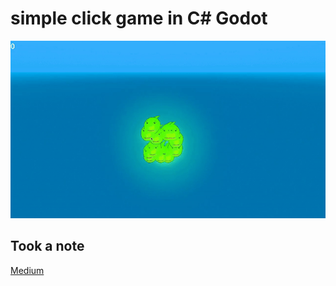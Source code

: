 # simple click game in C# Godot
<img src="https://github.com/abczezeze/ClickNaja/blob/main/ss/ClickNaja321.gif">

## Took a note
[Medium](https://medium.com/@archueyouler/%E0%B8%81%E0%B8%B2%E0%B8%A3%E0%B8%97%E0%B8%B3%E0%B9%80%E0%B8%81%E0%B8%A1%E0%B8%87%E0%B9%88%E0%B8%B2%E0%B8%A2%E0%B9%86-%E0%B9%81%E0%B8%84%E0%B9%88%E0%B8%84%E0%B8%A5%E0%B8%B4%E0%B8%81-godot4-x-c-3d-48b9810962b9)
